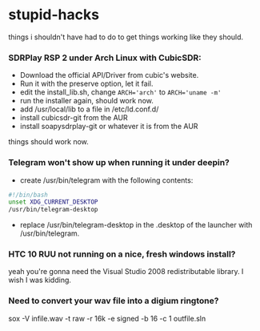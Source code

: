 # stupid-hacks
things i shouldn't have had to do to get things working like they should.

### SDRPlay RSP 2 under Arch Linux with CubicSDR:

- Download the official API/Driver from cubic's website.
- Run it with the preserve option, let it fail.
- edit the install_lib.sh, change `ARCH='arch'` to `ARCH='uname -m'`
- run the installer again, should work now.
- add /usr/local/lib to a file in /etc/ld.conf.d/
- install cubicsdr-git from the AUR
- install soapysdrplay-git or whatever it is from the AUR

things should work now.

### Telegram won't show up when running it under deepin?
- create /usr/bin/telegram with the following contents:
```bash
#!/bin/bash
unset XDG_CURRENT_DESKTOP
/usr/bin/telegram-desktop
```

- replace /usr/bin/telegram-desktop in the .desktop of the launcher with /usr/bin/telegram.

### HTC 10 RUU not running on a nice, fresh windows install?

yeah you're gonna need the Visual Studio 2008 redistributable library. I wish I was kidding.

### Need to convert your wav file into a digium ringtone?

sox -V infile.wav -t raw -r 16k -e signed -b 16 -c 1 outfile.sln
